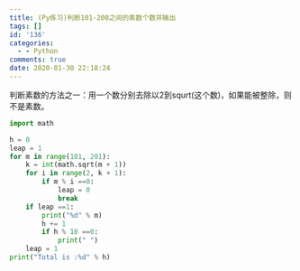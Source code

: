 ```yaml
---
title: (Py练习)判断101-200之间的素数个数并输出
tags: []
id: '136'
categories:
  - - Python
comments: true
date: 2020-01-30 22:18:24
---
```


判断素数的方法之一：用一个数分别去除以2到squrt(这个数)，如果能被整除，则不是素数。

```python
import math

h = 0
leap = 1
for m in range(101, 201):
    k = int(math.sqrt(m + 1))
    for i in range(2, k + 1):
        if m % i ==0:
            leap = 0
            break
    if leap ==1:
        print("%d" % m)
        h += 1
        if h % 10 ==0:
            print(" ")
    leap = 1
print("Total is :%d" % h)
```